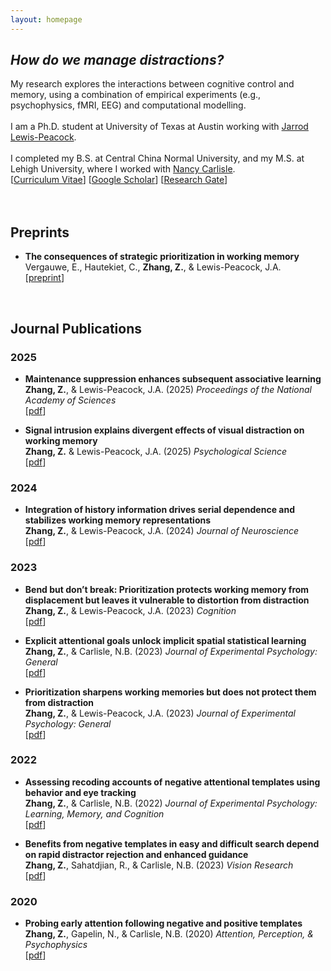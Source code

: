 ```yaml
---
layout: homepage
---
```


## *How do we manage distractions?*
My research explores the interactions between cognitive control and memory, using a combination of empirical experiments (e.g., psychophysics, fMRI, EEG) and computational modelling.
<br><br>
I am a Ph.D. student at University of Texas at Austin working with [Jarrod Lewis-Peacock](https://www.lewpealab.org/).
<br><br>
I completed my B.S. at Central China Normal University, and my M.S. at Lehigh University, where I worked with [Nancy Carlisle](https://sites.google.com/lehigh.edu/carlislelab/people).
<br>
[[Curriculum Vitae](https://docs.google.com/document/d/1miv7gk3GBZa9ijNaz-MLPuPNCxXFgBmU/edit?usp=sharing&ouid=102075147007111967242&rtpof=true&sd=true)]
[[Google Scholar](https://scholar.google.com/citations?user=IH-ZL5UAAAAJ&hl=en)]
[[Research Gate](https://www.researchgate.net/profile/Ziyao-Zhang-11)]
<br><br><br>


## Preprints

- **The consequences of strategic prioritization in working memory**
  <br>
  Vergauwe, E., Hautekiet, C., **Zhang, Z.**, & Lewis-Peacock, J.A.
  <br>
  [[preprint](https://osf.io/preprints/psyarxiv/zctew_v1)]
 


<br>



## Journal Publications

### 2025

- **Maintenance suppression enhances subsequent associative learning**
  <br>
  **Zhang, Z.**, & Lewis-Peacock, J.A. (2025) _Proceedings of the National Academy of Sciences_
  <br>
  [[pdf](https://www.pnas.org/doi/10.1073/pnas.2512322122)]

- **Signal intrusion explains divergent effects of visual distraction on working memory**
  <br>
  **Zhang, Z.** & Lewis-Peacock, J.A. (2025) _Psychological Science_
  <br>
  [[pdf](https://journals.sagepub.com/doi/10.1177/09567976251331039)] 

### 2024

- **Integration of history information drives serial dependence and stabilizes working memory representations**
  <br>
  **Zhang, Z.**, & Lewis-Peacock, J.A. (2024) _Journal of Neuroscience_
  <br>
  [[pdf](https://www.jneurosci.org/content/44/32/e2399232024)]

### 2023

- **Bend but don’t break: Prioritization protects working memory from displacement but leaves it vulnerable to distortion from distraction**
  <br>
  **Zhang, Z.**, & Lewis-Peacock, J.A. (2023) _Cognition_
  <br>
  [[pdf](https://doi.org/10.1016/j.cognition.2023.105574)]

- **Explicit attentional goals unlock implicit spatial statistical learning**
  <br>
  **Zhang, Z.**, & Carlisle, N.B. (2023) _Journal of Experimental Psychology: General_
  <br>
  [[pdf](https://doi.org/10.1037/xge0001368)]

- **Prioritization sharpens working memories but does not protect them from distraction**
  <br>
  **Zhang, Z.**, & Lewis-Peacock, J.A. (2023) _Journal of Experimental Psychology: General_
  <br>
  [[pdf](https://doi.org/10.1037/xge0001309)]

### 2022

- **Assessing recoding accounts of negative attentional templates using behavior and eye tracking**
  <br>
  **Zhang, Z.**, & Carlisle, N.B. (2022) _Journal of Experimental Psychology: Learning, Memory, and Cognition_
  <br>
  [[pdf](https://doi.org/10.1037/xlm0001183)]

- **Benefits from negative templates in easy and difficult search depend on rapid distractor rejection and enhanced guidance**
  <br>
  **Zhang, Z.**, Sahatdjian, R., & Carlisle, N.B. (2023) _Vision Research_
  <br>
  [[pdf](https://doi.org/10.1016/j.visres.2022.108031)]

### 2020

- **Probing early attention following negative and positive templates**
  <br>
  **Zhang, Z.**, Gapelin, N., & Carlisle, N.B. (2020) _Attention, Perception, & Psychophysics_
  <br>
  [[pdf](https://doi.org/10.3758/s13414-019-01864-8)]


  
